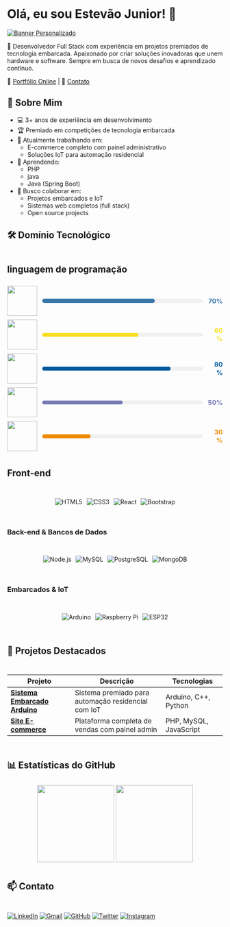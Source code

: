 # Olá, eu sou Estevão Junior! 👋

[![Banner Personalizado](https://via.placeholder.com/1024x300/333/fff?text=Estevão+Junior+-+Desenvolvedor+Full+Stack)](https://seusite.com)

🚀 Desenvolvedor Full Stack com experiência em projetos premiados de tecnologia embarcada. Apaixonado por criar soluções inovadoras que unem hardware e software. Sempre em busca de novos desafios e aprendizado contínuo.

🔗 [Portfólio Online](https://seusite.com) | 📧 [Contato](mailto:seuemail@provedor.com)

## 🚀 Sobre Mim

- 💻 3+ anos de experiência em desenvolvimento
- 🏆 Premiado em competições de tecnologia embarcada
- 🔭 Atualmente trabalhando em:
  - E-commerce completo com painel administrativo
  - Soluções IoT para automação residencial
- 🌱 Aprendendo: 
  - PHP
  - java 
  - Java (Spring Boot)
- 👯 Busco colaborar em:
  - Projetos embarcados e IoT
  - Sistemas web completos (full stack)
  - Open source projects

## 🛠️ Domínio Tecnológico

<div style="display: flex; flex-direction: column; gap: 9px; margin: 15px 0;">

## linguagem de programação

<!-- Linha Python -->
<div style="display: flex; align-items: center; gap: 12px;">
  <img src="https://img.shields.io/badge/Python-3776AB?style=flat-square&logo=python&logoColor=white" width="70">
  <div style="flex-grow: 1; background: #f0f0f0; border-radius: 6px; height: 10px;">
    <div style="width: 70%; background: #3776AB; height: 100%; border-radius: 6px;"></div>
  </div>
  <div style="color: #3776AB; font-weight: bold; width: 35px; text-align: right; font-size: 15px;">70%</div>
</div>

<!-- Linha JavaScript -->
<div style="display: flex; align-items: center; gap: 12px;">
  <img src="https://img.shields.io/badge/JavaScript-F7DF1E?style=flat-square&logo=javascript&logoColor=black" width="70">
  <div style="flex-grow: 1; background: #f0f0f0; border-radius: 6px; height: 9px;">
    <div style="width: 60%; background: #F7DF1E; height: 100%; border-radius: 15px;"></div>
  </div>
  <div style="color: #F7DF1E; font-weight: bold; width: 35px; text-align: right; font-size: 15px;">60%</div>
</div>

<!-- Linha C++ -->
<div style="display: flex; align-items: center; gap: 12px;">
  <img src="https://img.shields.io/badge/C%2B%2B-00599C?style=flat-square&logo=c%2B%2B&logoColor=white" width="70">
  <div style="flex-grow: 1; background: #f0f0f0; border-radius: 6px; height: 9px;">
    <div style="width: 80%; background: #00599C; height: 100%; border-radius: 6px;"></div>
  </div>
  <div style="color: #00599C; font-weight: bold; width: 35px; text-align: right; font-size: 15px;">80%</div>
</div>

<!-- Linha PHP -->
<div style="display: flex; align-items: center; gap: 12px;">
  <img src="https://img.shields.io/badge/PHP-777BB4?style=flat-square&logo=php&logoColor=white" width="70">
  <div style="flex-grow: 1; background: #f0f0f0; border-radius: 6px; height: 9px;">
    <div style="width: 50%; background: #777BB4; height: 100%; border-radius: 6px;"></div>
  </div>
  <div style="color: #777BB4; font-weight: bold; width: 35px; text-align: right; font-size: 15px;">50%</div>
</div>

<!-- Linha Java -->
<div style="display: flex; align-items: center; gap: 12px;">
  <img src="https://img.shields.io/badge/Java-ED8B00?style=flat-square&logo=openjdk&logoColor=white" width="70">
  <div style="flex-grow: 1; background: #f0f0f0; border-radius: 6px; height: 9px;">
    <div style="width: 30%; background: #ED8B00; height: 100%; border-radius: 6px;"></div>
  </div>
  <div style="color: #ED8B00; font-weight: bold; width: 35px; text-align: right; font-size: 15px;">30%</div>
</div>

## Front-end


<div style="display: flex; flex-wrap: wrap; gap: 10px; justify-content: center; margin: 20px 0;">
  <img src="https://img.shields.io/badge/HTML5-E34F26?style=for-the-badge&logo=html5&logoColor=white" alt="HTML5">
  <img src="https://img.shields.io/badge/CSS3-1572B6?style=for-the-badge&logo=css3&logoColor=white" alt="CSS3">
  <img src="https://img.shields.io/badge/React-20232A?style=for-the-badge&logo=react&logoColor=61DAFB" alt="React">
  <img src="https://img.shields.io/badge/Bootstrap-563D7C?style=for-the-badge&logo=bootstrap&logoColor=white" alt="Bootstrap">
</div>

### Back-end & Bancos de Dados

<div style="display: flex; flex-wrap: wrap; gap: 10px; justify-content: center; margin: 20px 0;">
  <img src="https://img.shields.io/badge/Node.js-339933?style=for-the-badge&logo=nodedotjs&logoColor=white" alt="Node.js">
  <img src="https://img.shields.io/badge/MySQL-4479A1?style=for-the-badge&logo=mysql&logoColor=white" alt="MySQL">
  <img src="https://img.shields.io/badge/PostgreSQL-316192?style=for-the-badge&logo=postgresql&logoColor=white" alt="PostgreSQL">
  <img src="https://img.shields.io/badge/MongoDB-4EA94B?style=for-the-badge&logo=mongodb&logoColor=white" alt="MongoDB">
</div>

### Embarcados & IoT

<div style="display: flex; flex-wrap: wrap; gap: 10px; justify-content: center; margin: 20px 0;">
  <img src="https://img.shields.io/badge/Arduino-00979D?style=for-the-badge&logo=Arduino&logoColor=white" alt="Arduino">
  <img src="https://img.shields.io/badge/Raspberry%20Pi-A22846?style=for-the-badge&logo=Raspberry%20Pi&logoColor=white" alt="Raspberry Pi">
  <img src="https://img.shields.io/badge/ESP32-000000?style=for-the-badge&logo=espressif&logoColor=white" alt="ESP32">
</div>

## 📌 Projetos Destacados

| Projeto | Descrição | Tecnologias |
|---------|-----------|-------------|
| **[Sistema Embarcado Arduino](https://github.com/seuuser/projeto1)** | Sistema premiado para automação residencial com IoT | Arduino, C++, Python |
| **[Site E-commerce](https://github.com/seuuser/projeto2)** | Plataforma completa de vendas com painel admin | PHP, MySQL, JavaScript |


## 📊 Estatísticas do GitHub

<div align="center">
  <img height="180em" src="https://github-readme-stats.vercel.app/api?username=seuusuario&show_icons=true&theme=dracula&include_all_commits=true&count_private=true"/>
  <img height="180em" src="https://github-readme-stats.vercel.app/api/top-langs/?username=seuusuario&layout=compact&langs_count=7&theme=dracula"/>
</div>

## 📫 Contato

[![LinkedIn](https://img.shields.io/badge/LinkedIn-0077B5?style=for-the-badge&logo=linkedin&logoColor=white)](https://linkedin.com/in/seu-linkedin)
[![Gmail](https://img.shields.io/badge/Gmail-D14836?style=for-the-badge&logo=gmail&logoColor=white)](mailto:seuemail@gmail.com)
[![GitHub](https://img.shields.io/badge/GitHub-100000?style=for-the-badge&logo=github&logoColor=white)](https://github.com/seuusuario)
[![Twitter](https://img.shields.io/badge/Twitter-1DA1F2?style=for-the-badge&logo=twitter&logoColor=white)](https://twitter.com/seuuser)
[![Instagram](https://img.shields.io/badge/Instagram-E4405F?style=for-the-badge&logo=instagram&logoColor=white)](https://instagram.com/seuuser)





